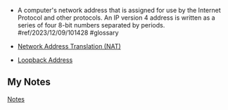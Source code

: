- A computer's network address that is assigned for use by the Internet Protocol and other protocols. An IP version 4 address is written as a series of four 8-bit numbers separated by periods. #ref/2023/12/09/101428 #glossary

- [Network Address Translation (NAT)](nat.md)
- [Loopback Address](loopback-address)
## My Notes
[Notes](mynotes/ip-address-notes.md)
